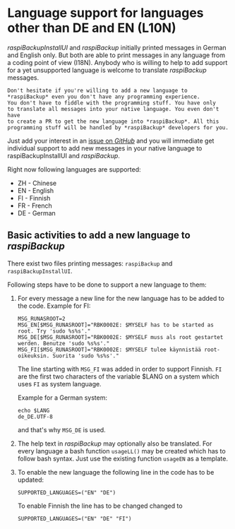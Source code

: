 # Language support for languages other than DE and EN (L10N)

*raspiBackupInstallUI* and *raspiBackup* initially printed messages in German and English only.
But both are able to print messages in any language from a coding point of view (I18N).
Anybody who is willing to help to add support for a yet unsupported language is welcome
to translate *raspiBackup* messages.

``` admonish info title="Note"
Don't hesitate if you're willing to add a new language to *raspiBackup* even you don't have any programming experience.
You don't have to fiddle with the programming stuff. You have only
to translate all messages into your native language. You even don't have
to create a PR to get the new language into *raspiBackup*. All this programming stuff will be handled by *raspiBackup* developers for you.
```

Just add your interest in an [issue on *GitHub*](https://github.com/framps/raspiBackup/issues) and
you will immediate get individual support to add new messages in your native language
to raspiBackupInstallUI and *raspiBackup*.

Right now following languages are supported:

  - ZH - Chinese
  - EN - English
  - FI - Finnish
  - FR - French
  - DE - German

## Basic activities to add a new language to *raspiBackup*

There exist two files printing messages: `raspiBackup` and `raspiBackupInstallUI`.

Following steps have to be done to support a new language to them:

1. For every message a new line for the new language has to be added to the code. Example for FI:

   ```
   MSG_RUNASROOT=2
   MSG_EN[$MSG_RUNASROOT]="RBK0002E: $MYSELF has to be started as root. Try 'sudo %s%s'."
   MSG_DE[$MSG_RUNASROOT]="RBK0002E: $MYSELF muss als root gestartet werden. Benutze 'sudo %s%s'."
   MSG_FI[$MSG_RUNASROOT]="RBK0002E: $MYSELF tulee käynnistää root-oikeuksin. Suorita 'sudo %s%s'."
   ```

   The line starting with `MSG_FI` was added in order to support Finnish.
   `FI` are the first two characters of the variable $LANG on a system which uses `FI` as system language.

   Example for a German system:
   ```
   echo $LANG
   de_DE.UTF-8
   ```
   and that's why `MSG_DE` is used.

1. The help text in *raspiBackup* may optionally also be translated.
   For every language a bash function `usageLL()` may be created which has to follow bash syntax.
   Just use the existing function `usageEN` as a template.

1. To enable the new language the following line in the code has to be updated:
   ```
   SUPPORTED_LANGUAGES=("EN" "DE")
   ```
   To enable Finnish the line has to be changed changed to
   ```
   SUPPORTED_LANGUAGES=("EN" "DE" "FI")
   ```

[.de]: ../../de/src/local-language-support-for-languages-other-than-de-and-en-l10n.md

[.source]: https://linux-tips-and-tricks.de/en/raspibackupcategoried/603-raspibackup-local-language-support-for-languages-other-than-de-and-en-l10n
[.source]: https://linux-tips-and-tricks.de/de/raspibackupcategoried/603-raspibackup-local-language-support-for-languages-other-than-de-and-en-l10n
